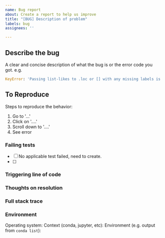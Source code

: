 ```yaml
---
name: Bug report
about: Create a report to help us improve
title: "[BUG] Description of problem"
labels: bug
assignees: ''

---
```


## Describe the bug
A clear and concise description of what the bug is or the error code you got. e.g.
```python
KeyError: 'Passing list-likes to .loc or [] with any missing labels is no longer supported, see https://pandas.pydata.org/pandas-docs/stable/user_guide/indexing.html#deprecate-loc-reindex-listlike'
```

## To Reproduce
Steps to reproduce the behavior:
1. Go to '...'
2. Click on '....'
3. Scroll down to '....'
4. See error

### Failing tests
- [ ] No applicable test failed, need to create.
- [ ]

### Triggering line of code


### Thoughts on resolution

### Full stack trace


### Environment

Operating system:
Context (conda, jupyter, etc):
Environment (e.g. output from `conda list`):
